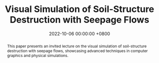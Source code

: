 ---
title: "Visual Simulation of Soil-Structure Destruction with Seepage Flows"
date: 2022-10-06 00:00:00 +0800
selected: false
pub: "VC+VCC"
pub_date: "2022"
abstract: >-
  This paper presents an invited lecture on the visual simulation of soil-structure destruction with seepage flows, showcasing advanced techniques in computer graphics and physical simulations.
cover: /assets/img/sca2021_teaser.png
authors:
  - Xu Wang
  - Makoto Fujisawa
  - Masahiko Mikawa
---